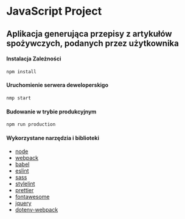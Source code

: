 # JavaScript Project

## Aplikacja generująca przepisy z artykułów spożywczych, podanych przez użytkownika

#### Instalacja Zależności

```shell
npm install
```

#### Uruchomienie serwera deweloperskigo

```shell
nmp start
```

#### Budowanie w trybie produkcyjnym

```shell
npm run production
```

#### Wykorzystane narzędzia i biblioteki
* [node](https://nodejs.org/en/)
* [webpack](https://webpack.js.org/)
* [babel](https://babeljs.io/)
* [eslint](https://eslint.org/)
* [sass](https://sass-lang.com/)
* [stylelint](https://stylelint.io/)
* [prettier](https://prettier.io/)
* [fontawesome](https://fontawesome.com/)
* [jquery](https://jquery.com/)
* [dotenv-webpack](https://www.npmjs.com/package/dotenv-webpack)
